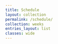 ```yaml
---
title: Schedule
layout: collection
permalink: /schedule/
collection: weeks
entries_layout: list
classes: wide
---
```

